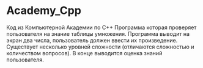 # Academy_Cpp
Код из Компьютерной Академии по C++
Программа которая проверяет пользователя на знание таблицы умножения.
Программа выводит на экран два числа, пользователь должен ввести их
произведение.
Существует несколько уровней сложности (отличаются сложностью и количеством вопросов).
В конце выводится оценка знаний пользователя.
